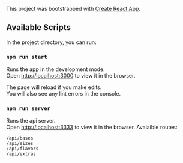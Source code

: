 This project was bootstrapped with [Create React App](https://github.com/facebook/create-react-app).

## Available Scripts

In the project directory, you can run:

### `npm run start`

Runs the app in the development mode.<br>
Open [http://localhost:3000](http://localhost:3000) to view it in the browser.

The page will reload if you make edits.<br>
You will also see any lint errors in the console.

### `npm run server`

Runs the api server.<br>
Open [http://localhost:3333](http://localhost:3333) to view it in the browser.
Avalaible routes:

`/api/bases` <br>
`/api/sizes` <br>
`/api/flavors` <br>
`/api/extras`
